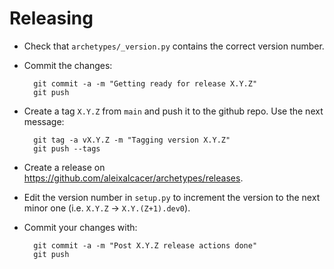 # Releasing

* Check that `archetypes/_version.py` contains the correct version number.

* Commit the changes:
  
        git commit -a -m "Getting ready for release X.Y.Z"
        git push
  
* Create a tag `X.Y.Z` from `main` and push it to the github repo.
  Use the next message:

        git tag -a vX.Y.Z -m "Tagging version X.Y.Z"
        git push --tags

* Create a release on https://github.com/aleixalcacer/archetypes/releases.
  
* Edit the version number in `setup.py` to increment the version to the next
  minor one (i.e. `X.Y.Z` -> `X.Y.(Z+1).dev0`).

* Commit your changes with:

        git commit -a -m "Post X.Y.Z release actions done"
        git push
